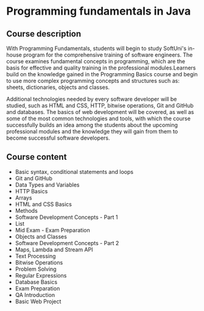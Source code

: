 # Programming fundamentals in Java
## Course description
With Programming Fundamentals, students will begin to study SoftUni's in-house program for the comprehensive training of software engineers. The course examines fundamental concepts in programming, which are the basis for effective and quality training in the professional modules.Learners build on the knowledge gained in the Programming Basics course and begin to use more complex programming concepts and structures such as: sheets, dictionaries, objects and classes.

Additional technologies needed by every software developer will be studied, such as HTML and CSS, HTTP, bitwise operations, Git and GitHub and databases. The basics of web development will be covered, as well as some of the most common technologies and tools, with which the course successfully builds an idea among the students about the upcoming professional modules and the knowledge they will gain from them to become successful software developers.
## Course content
* Basic syntax, conditional statements and loops
* Git and GitHub
* Data Types and Variables
* HTTP Basics
* Arrays
* HTML and CSS Basics
* Methods
* Software Development Concepts - Part 1
* List
* Mid Exam - Exam Preparation
* Objects and Classes
* Software Development Concepts - Part 2
* Maps, Lambda and Stream API
* Text Processing
* Bitwise Operations
* Problem Solving
* Regular Expressions
* Database Basics
* Exam Preparation
* QA Introduction
* Basic Web Project
